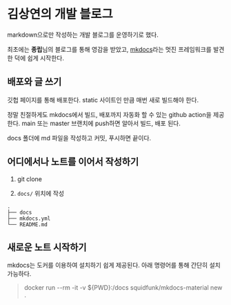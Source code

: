 # 김상연의 개발 블로그

markdown으로만 작성하는 개발 블로그를 운영하기로 했다.

최초에는 **종립**님의 블로그를 통해 영감을 받았고, [mkdocs](https://squidfunk.github.io/mkdocs-material/)라는 멋진 프레임워크를 발견한 덕에 쉽게 시작한다.

## 배포와 글 쓰기

깃헙 페이지를 통해 배포한다. static 사이트인 만큼 매번 새로 빌드해야 한다.

정말 친절하게도 mkdocs에서 빌드, 배포까지 자동화 할 수 있는 github action을 제공한다. main 또는 master 브랜치에 push하면 알아서 빌드, 배포 된다.

docs 폴더에 md 파일을 작성하고 커밋, 푸시하면 끝이다.

## 어디에서나 노트를 이어서 작성하기

1. git clone

2. `docs/` 위치에 작성

```tree
.
├── docs
├── mkdocs.yml
└── README.md
```

## 새로운 노트 시작하기

mkdocs는 도커를 이용하여 설치하기 쉽게 제공된다. 아래 명령어를 통해 간단히 설치 가능하다.

> docker run --rm -it -v ${PWD}:/docs squidfunk/mkdocs-material new .

